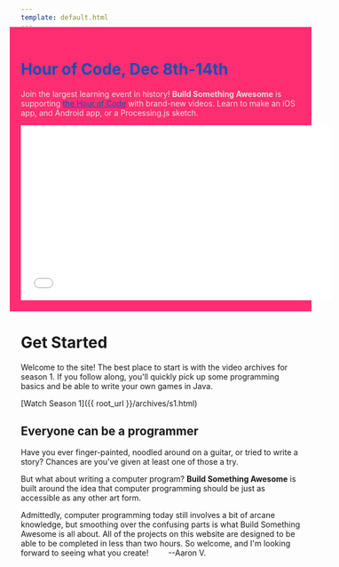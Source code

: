 ```yaml
---
template: default.html
---
```


<div style="background: #FF2D72;padding: 20px;margin: -20px;margin-bottom: 30px; color: #ddd">
  <h1 style="color: #0953B5">Hour of Code, Dec 8th-14th</h1>
  <p>Join the largest learning event in history!  <strong>Build Something Awesome</strong> is supporting <a href="http://hourofcode.com/" style="color: #0953B5">the Hour of Code</a> with brand-new videos.  Learn to make an iOS app, and Android app, or a Processing.js sketch.</p>
  
  <iframe width="560" height="315" src="//www.youtube.com/embed/LjSxRdzwICk" frameborder="0" allowfullscreen></iframe>
</div>

# Get Started

Welcome to the site!  The best place to start is with the video archives for season 1.  If you follow along, you'll quickly pick up some programming basics and be able to write your own games in Java.

[Watch Season 1]({{ root_url }}/archives/s1.html)

## Everyone can be a programmer

Have you ever finger-painted, noodled around on a guitar, or tried to write a story?  Chances are you've given at least one of those a try.

But what about writing a computer program?  **Build Something Awesome** is built around the idea that computer programming should be just as accessible as any other art form.

Admittedly, computer programming today still involves a bit of arcane knowledge, but smoothing over the confusing parts is what Build Something Awesome is all about.  All of the projects on this website are designed to be able to be completed in less than two hours.  So welcome, and I'm looking forward to seeing what you create!
&nbsp;&nbsp;&nbsp;&nbsp;&nbsp;&nbsp;&nbsp;&nbsp;--Aaron V.  